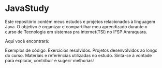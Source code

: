 # JavaStudy
Este repositório contém meus estudos e projetos relacionados à linguagem Java. O objetivo é organizar e compartilhar meu aprendizado durante o curso de Tecnologia em sistemas pra internet(TSI) no IFSP Araraquara.

Aqui você encontrará:

Exemplos de código.
Exercícios resolvidos.
Projetos desenvolvidos ao longo do curso.
Materiais e referências utilizadas no estudo.
Sinta-se à vontade para explorar, contribuir e sugerir melhorias!